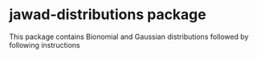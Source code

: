 # jawad-distributions package

This package contains Bionomial and Gaussian distributions followed by following instructions